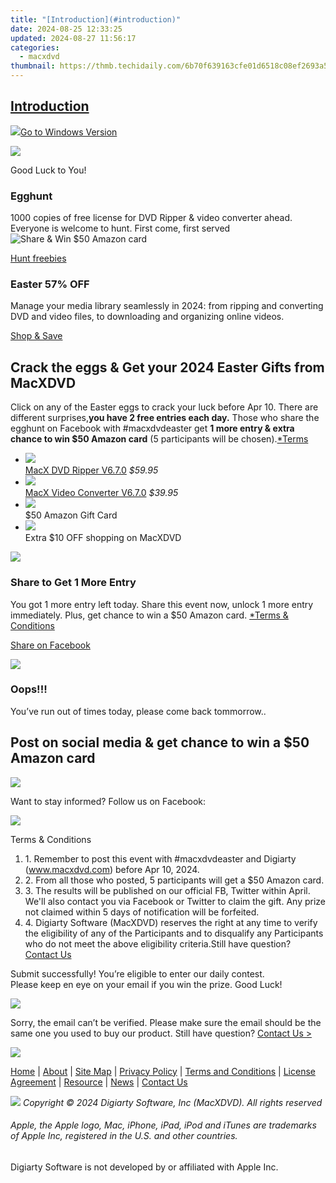 ```yaml
---
title: "[Introduction](#introduction)"
date: 2024-08-25 12:33:25
updated: 2024-08-27 11:56:17
categories:
  - macxdvd
thumbnail: https://thmb.techidaily.com/6b70f639163cfe01d6518c08ef2693a5f686b7373d5c47d7a53f258bef450907.jpg
---
```


## [Introduction](#introduction)

[![](https://www.macxdvd.com/giveaway/image-style/easter-2024/win-icon.png)Go to Windows Version](https://www.winxdvd.com/giveaway/software-deals-easter.htm) 

![](https://www.macxdvd.com/giveaway/image-style/easter-2024/title-main01.png)

Good Luck to You!

### Egghunt

1000 copies of free license for DVD Ripper & video converter ahead. Everyone is welcome to hunt. First come, first served![Share & Win $50 Amazon card](https://tools.techidaily.com/macxdvd/products/)

[Hunt freebies](https://tools.techidaily.com/macxdvd/products/) 

### Easter 57% OFF

Manage your media library seamlessly in 2024: from ripping and converting DVD and video files, to downloading and organizing online videos.

[Shop & Save](https://tools.techidaily.com/macxdvd/products/) 



## Crack the eggs & Get your 2024 Easter Gifts from MacXDVD

Click on any of the Easter eggs to crack your luck before Apr 10\. There are different surprises,**you have 2 free entries each day.** Those who share the egghunt on Facebook with #macxdvdeaster get **1 more entry & extra chance to win $50 Amazon card** (5 participants will be chosen).[\*Terms](https://tools.techidaily.com/macxdvd/products/)

* ![](https://www.macxdvd.com/giveaway/../image-style/series-update/box-drp.png)  
[MacX DVD Ripper V6.7.0](https://tools.techidaily.com/macxdvd/products/) _$59.95_
* ![](https://www.macxdvd.com/giveaway/../image-style/series-update/box-vcp.png)  
[MacX Video Converter V6.7.0](https://tools.techidaily.com/macxdvd/products/) _$39.95_
* ![](https://www.macxdvd.com/giveaway/image-style/easter-2024/partner-3.png)  
$50 Amazon Gift Card
* ![](https://www.macxdvd.com/giveaway/image-style/easter-2024/partner-4.png)  
Extra $10 OFF shopping on MacXDVD

_![](https://www.macxdvd.com/giveaway/image-style/easter-2024/close.png)_ 

### Share to Get 1 More Entry

You got 1 more entry left today. Share this event now, unlock 1 more entry immediately. Plus, get chance to win a $50 Amazon card. [\*Terms & Conditions](https://tools.techidaily.com/macxdvd/products/)

[Share on Facebook](https://www.facebook.com/sharer/sharer.php?u=https://www.macxdvd.com/giveaway/easter-giveaway-offer.htm) 

_![](https://www.macxdvd.com/giveaway/image-style/easter-2024/close.png)_ 

### Oops!!!

You’ve run out of times today, please come back tommorrow..



## Post on social media & get chance to win a $50 Amazon card

![](https://www.macxdvd.com/giveaway/image-style/easter-2024/gift-box1.png) 

Want to stay informed? Follow us on Facebook:

[![](https://www.macxdvd.com/giveaway/image-style/easter-2024/share1.png)](https://www.facebook.com/macxdvd) 

Terms & Conditions

1. 1\. Remember to post this event with #macxdvdeaster and Digiarty (www.macxdvd.com) before Apr 10, 2024\.
2. 2\. From all those who posted, 5 participants will get a $50 Amazon card.
3. 3\. The results will be published on our official FB, Twitter within April. We'll also contact you via Facebook or Twitter to claim the gift. Any prize not claimed within 5 days of notification will be forfeited.
4. 4\. Digiarty Software (MacXDVD) reserves the right at any time to verify the eligibility of any of the Participants and to disqualify any Participants who do not meet the above eligibility criteria.Still have question? [Contact Us](https://tools.techidaily.com/macxdvd/products/)

Submit successfully! You’re eligible to enter our daily contest.   
Please keep en eye on your email if you win the prize. Good Luck! 

![](https://www.macxdvd.com/giveaway/image-style/pack-deals/cancel-icon.png)

Sorry, the email can’t be verified. Please make sure the email should be the same one you used to buy our product. Still have question? [Contact Us >](https://tools.techidaily.com/macxdvd/products/)

![](https://www.macxdvd.com/giveaway/image-style/pack-deals/cancel-icon.png)



[Home](https://tools.techidaily.com/macxdvd/products/) | [About](https://tools.techidaily.com/macxdvd/products/) | [Site Map](https://tools.techidaily.com/macxdvd/products/) | [Privacy Policy](https://tools.techidaily.com/macxdvd/products/) | [Terms and Conditions](https://tools.techidaily.com/macxdvd/products/) | [License Agreement](https://tools.techidaily.com/macxdvd/products/) | [Resource](https://tools.techidaily.com/macxdvd/products/) | [News](https://tools.techidaily.com/macxdvd/products/) | [Contact Us](https://tools.techidaily.com/macxdvd/products/)

_[![](https://www.macxdvd.com/giveaway/../special-offer/image-style/promotion-blackfriday/logo.png)](https://tools.techidaily.com/macxdvd/products/) Copyright © 2024 Digiarty Software, Inc (MacXDVD). All rights reserved_

###### Apple, the Apple logo, Mac, iPhone, iPad, iPod and iTunes are trademarks of Apple Inc, registered in the U.S. and other countries.  
Digiarty Software is not developed by or affiliated with Apple Inc.

<ins class="adsbygoogle"
     style="display:block"
     data-ad-format="autorelaxed"
     data-ad-client="ca-pub-7571918770474297"
     data-ad-slot="1223367746"></ins>



<ins class="adsbygoogle"
     style="display:block"
     data-ad-client="ca-pub-7571918770474297"
     data-ad-slot="8358498916"
     data-ad-format="auto"
     data-full-width-responsive="true"></ins>
